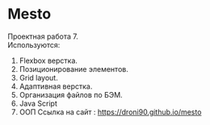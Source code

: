 # Mesto
Проектная работа 7. <br>
Используются:
1. Flexbox верстка.
2. Позиционирование элементов.
3. Grid layout.
4. Адаптивная верстка.
5. Организация файлов по БЭМ.<br>
6. Java Script
7. ООП
Ссылка на сайт : https://droni90.github.io/mesto
